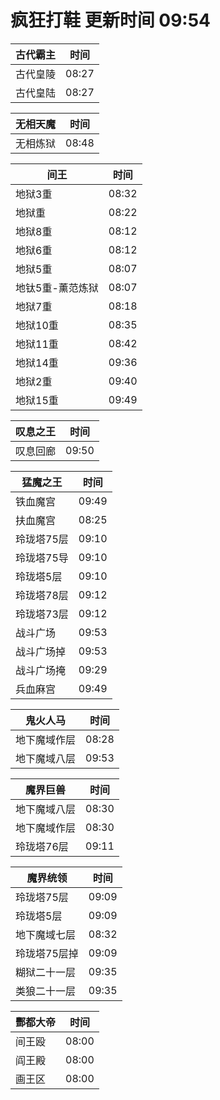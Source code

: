 # 疯狂打鞋 更新时间 09:54

| 古代霸主   | 时间    |
|--------|-------|
| 古代皇陵 | 08:27 |
| 古代皇陆 | 08:27 |

| 无相天魔   | 时间    |
|--------|-------|
| 无相炼狱 | 08:48 |

| 间王   | 时间    |
|--------|-------|
| 地狱3重 | 08:32 |
| 地狱重 | 08:22 |
| 地狱8重 | 08:12 |
| 地狱6重 | 08:12 |
| 地狱5重 | 08:07 |
| 地钛5重-薰范炼狱 | 08:07 |
| 地狱7重 | 08:18 |
| 地狱10重 | 08:35 |
| 地狱11重 | 08:42 |
| 地狱14重 | 09:36 |
| 地狱2重 | 09:40 |
| 地狱15重 | 09:49 |

| 叹息之王   | 时间    |
|--------|-------|
| 叹息回廊 | 09:50 |

| 猛魔之王   | 时间    |
|--------|-------|
| 铁血魔宫 | 09:49 |
| 扶血魔宫 | 08:25 |
| 玲珑塔75层 | 09:10 |
| 玲珑塔75导 | 09:10 |
| 玲珑塔5层 | 09:10 |
| 玲珑塔78层 | 09:12 |
| 玲珑塔73层 | 09:12 |
| 战斗广场 | 09:53 |
| 战斗广场掉 | 09:53 |
| 战斗广场掩 | 09:29 |
| 兵血麻宫 | 09:49 |

| 鬼火人马   | 时间    |
|--------|-------|
| 地下魔域作层 | 08:28 |
| 地下魔域八层 | 09:53 |

| 魔界巨兽   | 时间    |
|--------|-------|
| 地下魔域八层 | 08:30 |
| 地下魔域作层 | 08:30 |
| 玲珑塔76层 | 09:11 |

| 魔界统领   | 时间    |
|--------|-------|
| 玲珑塔75层 | 09:09 |
| 玲珑塔5层 | 09:09 |
| 地下魔域七层 | 08:32 |
| 玲珑塔75层掉 | 09:09 |
| 糊狱二十一层 | 09:35 |
| 类狼二十一层 | 09:35 |

| 酆都大帝   | 时间    |
|--------|-------|
| 间王殴 | 08:00 |
| 阎王殿 | 08:00 |
| 画王区 | 08:00 |